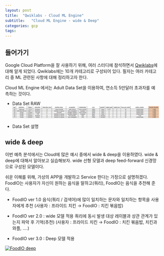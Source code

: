 ```yaml
---
layout: post
title:  "Qwiklabs - Cloud ML Engine"
subtitle:   "Cloud ML Engine - wide & Deep"
categories: gcp
tags: 
---
```


## 들어가기

 Google Cloud Platform을 잘 사용하기 위해, 여러 스터디에 참석하면서 [Qwiklabs](https://google.qwiklabs.com)에 대해 알게 되었다. 
 Qwiklabs에는 10개 카테고리로 구성되어 있다. 필자는 여러 카테고리 중 ML 관련된 사항에 대해 정리하고자 한다. 

 Cloud ML Engine 에서는 Adult Data Set을 이용하여, 연소득 5만달러 초과자를 예측하는 것이다. 

 * Data Set RAW
 [![Data Set RAW](/assets/img/post/2018-01-16-GCP-cloudML/1.png)](#)

 * Data Set 설명


## wide & deep

 이번 예측 분석에서는 Cloud에 많은 예시 중에서 wide & deep을 이용하였다. wide & deep에 대해서 알아보고 실습해보자.
 wide 선형 모델과 deep feed-forward 신경망으로 구성된 모델이다. 


 쉬운 이해를 위해, 가상의 APP을 개발하고 Service 한다는 가정으로 설명하겠다. 
 FoodIO는 사용자가 자신이 원하는 음식을 말하고(쿼리), FoodIO는 음식을 추천해 준다.

 * FoodIO ver 1.0
 음식(쿼리 / 검색어)에 많이 일치하는 문자와 일치하는 항목을 사용자에게 추천 
 (사용자 : 프라이드 치킨 → FoodIO : 치킨 볶음밥)

 * FoodIO ver 2.0 : wide 모델 적용
 쿼리에 동시 발생 대상 레이블과 상관 관계가 있는지 파악 후 기억(추천)
 (사용자 : 프라이드 치킨 → FoodIO : 치킨 볶음밥, 치킨과 와플, ....)


 * FoodIO ver 3.0 : Deep 모델 적용

 [![FoodIO deep](https://github.com/bevisLee/bevisLee.github.io/tree/master/assets/img/post/2018-01-16-GCP-cloudML/6.jpg)](#)

